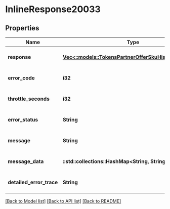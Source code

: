 # InlineResponse20033

## Properties
Name | Type | Description | Notes
------------ | ------------- | ------------- | -------------
**response** | [**Vec<::models::TokensPartnerOfferSkuHistoryResponse>**](Tokens.PartnerOfferSkuHistoryResponse.md) |  | [optional] [default to null]
**error_code** | **i32** |  | [optional] [default to null]
**throttle_seconds** | **i32** |  | [optional] [default to null]
**error_status** | **String** |  | [optional] [default to null]
**message** | **String** |  | [optional] [default to null]
**message_data** | **::std::collections::HashMap<String, String>** |  | [optional] [default to null]
**detailed_error_trace** | **String** |  | [optional] [default to null]

[[Back to Model list]](../README.md#documentation-for-models) [[Back to API list]](../README.md#documentation-for-api-endpoints) [[Back to README]](../README.md)


